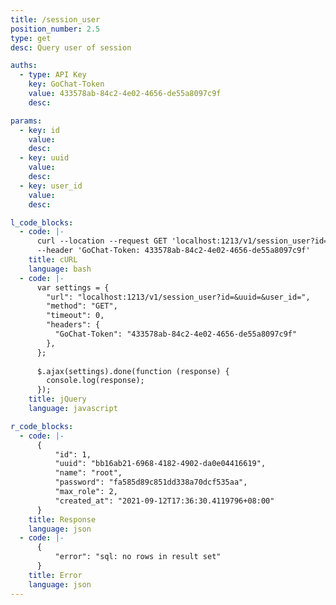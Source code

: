 ```yaml
---
title: /session_user
position_number: 2.5
type: get
desc: Query user of session

auths:
  - type: API Key
    key: GoChat-Token
    value: 433578ab-84c2-4e02-4656-de55a8097c9f
    desc:

params:
  - key: id
    value:
    desc:
  - key: uuid
    value:
    desc:
  - key: user_id
    value:
    desc:

l_code_blocks:
  - code: |-
      curl --location --request GET 'localhost:1213/v1/session_user?id=&uuid=&user_id=' \
      --header 'GoChat-Token: 433578ab-84c2-4e02-4656-de55a8097c9f'
    title: cURL
    language: bash
  - code: |-
      var settings = {
        "url": "localhost:1213/v1/session_user?id=&uuid=&user_id=",
        "method": "GET",
        "timeout": 0,
        "headers": {
          "GoChat-Token": "433578ab-84c2-4e02-4656-de55a8097c9f"
        },
      };
      
      $.ajax(settings).done(function (response) {
        console.log(response);
      });
    title: jQuery
    language: javascript

r_code_blocks:
  - code: |-
      {
          "id": 1,
          "uuid": "bb16ab21-6968-4182-4902-da0e04416619",
          "name": "root",
          "password": "fa585d89c851dd338a70dcf535aa",
          "max_role": 2,
          "created_at": "2021-09-12T17:36:30.4119796+08:00"
      }
    title: Response
    language: json
  - code: |-
      {
          "error": "sql: no rows in result set"
      }
    title: Error
    language: json
---
```




